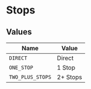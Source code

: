 # Stops


## Values

| Name             | Value            |
| ---------------- | ---------------- |
| `DIRECT`         | Direct           |
| `ONE_STOP`       | 1 Stop           |
| `TWO_PLUS_STOPS` | 2+ Stops         |